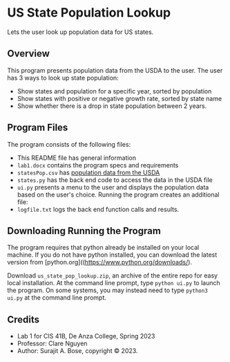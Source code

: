 # US State Population Lookup
Lets the user look up population data for US states.

## Overview
This program presents population data from the USDA to the user. The user has 3 ways to look up state population:
- Show states and population for a specific year, sorted by population
- Show states with positive or negative growth rate, sorted by state name
- Show whether there is a drop in state population between 2 years.

## Program Files
The program consists of the following files:
- This README file has general information
- `lab1.docx` contains the program specs and requirements
- `statesPop.csv` has [population data from the USDA](https://data.ers.usda.gov/reports.aspx?ID=17827)
- `states.py` has the back end code to access the data in the USDA file
- `ui.py` presents a menu to the user and displays the population data based on the user's choice.
Running the program creates an additional file:
- `logfile.txt` logs the back end function calls and results.

## Downloading Running the Program
The program requires that python already be installed on your local machine. If you do not have python installed, you can download the latest version from [python.org]((https://www.python.org/downloads/).

Download `us_state_pop_lookup.zip`, an archive of the entire repo for easy local installation. At the command line prompt, type `python ui.py` to launch the program. On some systems, you may instead need to type `python3 ui.py` at the command line prompt.

## Credits
- Lab 1 for CIS 41B, De Anza College, Spring 2023
- Professor: Clare Nguyen
- Author: Surajit A. Bose, copyright © 2023. 
